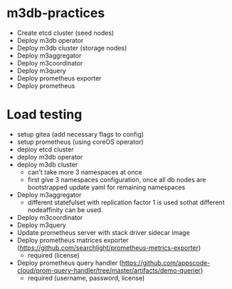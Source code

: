 # m3db-practices

- Create etcd cluster (seed nodes) 
- Deploy m3db operator
- Deploy m3db cluster (storage nodes)
- Deploy m3aggregator 
- Deploy m3coordinator 
- Deploy m3query 
- Deploy prometheus exporter 
- Deploy prometheus

# Load testing
- setup gitea (add necessary flags to config)
- setup prometheus (using coreOS operator) 
- deploy etcd cluster
- deploy m3db operator
- deploy m3db cluster 
    - can't take more 3 namespaces at once
    - first give 3 namespaces configuration, once all db nodes are bootstrapped 
      update yaml for remaining namespaces
- Deploy m3aggregator
    - different statefulset with replication factor 1 is used sothat different nodeaffinity can be used. 
- Deploy m3coordinator 
- Deploy m3query 
- Update prometheus server with stack driver sidecar image 
- Deploy prometheus matrices exporter (https://github.com/searchlight/prometheus-metrics-exporter)
    - required (license)
- Deploy prometheus query handler (https://github.com/appscode-cloud/prom-query-handler/tree/master/artifacts/demo-querier)
    - required (username, password, license)